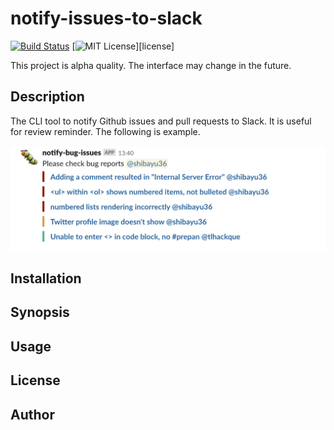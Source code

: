 # notify-issues-to-slack
[![Build Status](https://travis-ci.org/shibayu36/notify-issues-to-slack.svg?branch=master)](https://travis-ci.org/shibayu36/notify-issues-to-slack)
[![MIT License](http://img.shields.io/badge/license-MIT-blue.svg?style=flat-square)][license]

This project is alpha quality.  The interface may change in the future.

## Description
The CLI tool to notify Github issues and pull requests to Slack.  It is useful for review reminder.  The following is example.

![example](./images/example.png)

## Installation

## Synopsis

## Usage

## License

## Author
